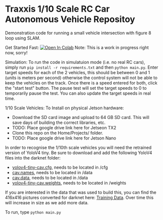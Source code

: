 # Traxxis 1/10 Scale RC Car Autonomous Vehicle Repositoy
Demonstration code for running a small vehicle intersection with figure 8 loop using SLAM.

Get Started Fast:
[![Open In Colab](https://colab.research.google.com/assets/colab-badge.svg)](https://colab.research.google.com/github/eandert/One_Tenth_Scale_Autonomous_Vehicle/blob/devel/colab_tutorial.ipynb)
Note: This is a work in progress right now, sorry!

Simulation:
To run the code in simulatuion mode (i.e. no real RC cars), simply run `pip install -r requirements.txt` and then `python main.py`. Enter target speeds for each of the 2 vehicles, this should be between 0 and 1 (units is meters per second) otherwise the control system will not be able to keep the vehicles on the track. Once there is a speed entered for both, click the "start test" button. The pause test will set the target speeds to 0 to temporarily pause the test. You can also update the target speeds in real time.

1/10 Scale Vehicles:
To Install on physical Jetson hardware:
 * Download the SD card image and upload to 64 GB SD card. This will save days of building the correct libraries, etc. 
 * TODO: Place google drive link here for Jetseon TX2
 * Clone this repo on the Home/Projects/ folder.
 * TODO: Place google drive link here for Jetson Nano

In order to recognise the 1/10th scale vehicles you will need the retrained version of YoloV4 tiny. Be sure to download and add the following YoloV4 files into the darknet folder: 
 * [yolov4-tiny-cav.cfg](https://drive.google.com/file/d/1yMQntYWsVbJ8h7x0r0Hv5y34o2IGRVJ2/view?usp=sharing), needs to be located in /cfg
 * [cav.names](https://drive.google.com/file/d/1hP7bfu5Ei-5w1cub5-vZJ-96mx0LLVMY/view?usp=sharing), needs to be located in /data
 * [cav.data](https://drive.google.com/file/d/1jcEDFQ5n56Hq5tWJXXZ5N3Pg-p9qjq9t/view?usp=sharing), needs to be located in /data
 * [yolov4-tiny-cav.weights](https://drive.google.com/file/d/1g8r59Xcn5-n6jpc2ZjQdv-1jsLAiKN9w/view?usp=sharing), needs to be located in /weights

If you are interested in the data that was used to build this, you can find the 416x416 pictures converted for darknet here: [Training Data](https://drive.google.com/drive/folders/1pw01WHVJSjuO1fQmrj9-hd2wD756w0JB?usp=sharing). Over time this will increase in size as we add more data.

To run, type `python main.py`
